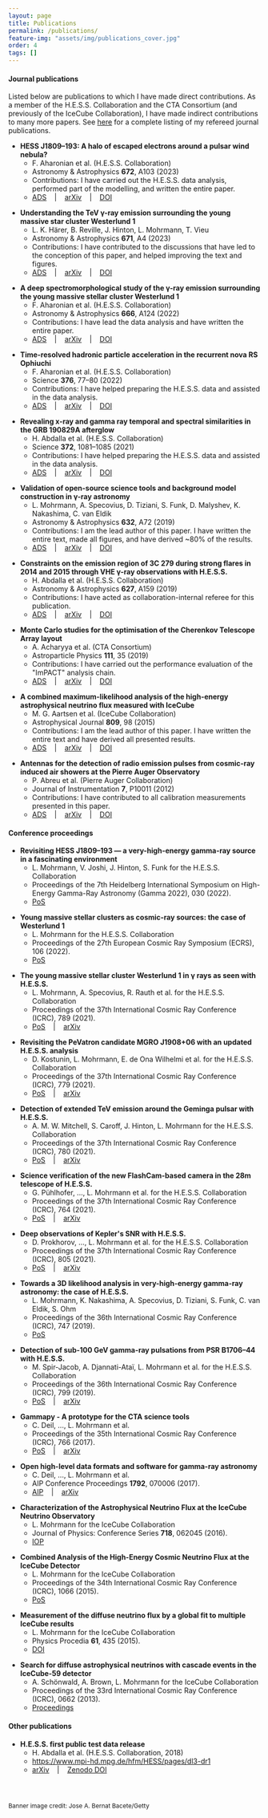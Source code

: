 ```yaml
---
layout: page
title: Publications
permalink: /publications/
feature-img: "assets/img/publications_cover.jpg"
order: 4
tags: []
---
```


#### Journal publications

Listed below are publications to which I have made direct contributions.
As a member of the H.E.S.S. Collaboration and the CTA Consortium (and previously of the IceCube Collaboration), I have made indirect contributions to many more papers.
See <a href="https://ui.adsabs.harvard.edu/public-libraries/O0Q1jhImQ1Cw1C6cJB1JVg" target="_blank">here</a> for a complete listing of my refereed journal publications.

* __HESS J1809–193: A halo of escaped electrons around a pulsar wind nebula?__
  * F. Aharonian et al. (H.E.S.S. Collaboration)
  * Astronomy & Astrophysics __672__, A103 (2023)
  * Contributions: I have carried out the H.E.S.S. data analysis, performed part of the modelling, and written the entire paper.
  * <a href="https://ui.adsabs.harvard.edu/abs/2023A%26A...672A.103H/abstract" target="_blank">ADS</a>  &nbsp;&nbsp; \| &nbsp;&nbsp; <a href="https://arxiv.org/abs/2302.13663" target="_blank">arXiv</a> &nbsp;&nbsp; \| &nbsp;&nbsp; <a href="https://doi.org/10.1051/0004-6361/202245459" target="_blank">DOI</a>
<p></p>

* __Understanding the TeV γ-ray emission surrounding the young massive star cluster Westerlund 1__
  * L. K. Härer, B. Reville, J. Hinton, L. Mohrmann, T. Vieu
  * Astronomy & Astrophysics __671__, A4 (2023)
  * Contributions: I have contributed to the discussions that have led to the conception of this paper, and helped improving the text and figures.
  * <a href="https://ui.adsabs.harvard.edu/abs/2023A%26A...671A...4H/abstract" target="_blank">ADS</a> &nbsp;&nbsp; \| &nbsp;&nbsp; <a href="https://arxiv.org/abs/2301.10496" target="_blank">arXiv</a> &nbsp;&nbsp; \| &nbsp;&nbsp; <a href="https://doi.org/10.1051/0004-6361/202245444" target="_blank">DOI</a>
<p></p>

* __A deep spectromorphological study of the γ-ray emission surrounding the young massive stellar cluster Westerlund 1__
  * F. Aharonian et al. (H.E.S.S. Collaboration)
  * Astronomy & Astrophysics __666__, A124 (2022)
  * Contributions: I have lead the data analysis and have written the entire paper.
  * <a href="https://ui.adsabs.harvard.edu/abs/2022A%26A...666A.124A/abstract" target="_blank">ADS</a> &nbsp;&nbsp; \| &nbsp;&nbsp; <a href="https://arxiv.org/abs/2207.10921" target="_blank">arXiv</a> &nbsp;&nbsp; \| &nbsp;&nbsp; <a href="https://doi.org/10.1051/0004-6361/202244323" target="_blank">DOI</a>
<p> </p>

* __Time-resolved hadronic particle acceleration in the recurrent nova RS Ophiuchi__
  * F. Aharonian et al. (H.E.S.S. Collaboration)
  * Science __376__, 77–80 (2022)
  * Contributions: I have helped preparing the H.E.S.S. data and assisted in the data analysis.
  * <a href="https://ui.adsabs.harvard.edu/abs/2022Sci...376...77A/abstract" target="_blank">ADS</a> &nbsp;&nbsp; \| &nbsp;&nbsp; <a href="https://arxiv.org/abs/2202.08201" target="_blank">arXiv</a> &nbsp;&nbsp; \| &nbsp;&nbsp; <a href="https://doi.org/10.1126/science.abn0567" target="_blank">DOI</a>
<p> </p>

* __Revealing x-ray and gamma ray temporal and spectral similarities in the GRB 190829A afterglow__
  * H. Abdalla et al. (H.E.S.S. Collaboration)
  * Science __372__, 1081–1085 (2021)
  * Contributions: I have helped preparing the H.E.S.S. data and assisted in the data analysis.
  * <a href="https://ui.adsabs.harvard.edu/abs/2021Sci...372.1081H/abstract" target="_blank">ADS</a> &nbsp;&nbsp; \| &nbsp;&nbsp; <a href="https://arxiv.org/abs/2106.02510" target="_blank">arXiv</a> &nbsp;&nbsp; \| &nbsp;&nbsp; <a href="https://doi.org/10.1126/science.abe8560" target="_blank">DOI</a>
<p> </p>

* __Validation of open-source science tools and background model construction in γ-ray astronomy__
  * L. Mohrmann, A. Specovius, D. Tiziani, S. Funk, D. Malyshev, K. Nakashima, C. van Eldik
  * Astronomy & Astrophysics __632__, A72 (2019)
  * Contributions: I am the lead author of this paper. I have written the entire text, made all figures, and have derived ~80% of the results.
  * <a href="https://ui.adsabs.harvard.edu/abs/2019A%26A...632A..72M/abstract" target="_blank">ADS</a> &nbsp;&nbsp; \| &nbsp;&nbsp; <a href="https://arxiv.org/abs/1910.08088" target="_blank">arXiv</a> &nbsp;&nbsp; \| &nbsp;&nbsp; <a href="https://doi.org/10.1051/0004-6361/201936452" target="_blank">DOI</a>
<p> </p>

* __Constraints on the emission region of 3C 279 during strong flares in 2014 and 2015 through VHE γ-ray observations with H.E.S.S.__
  * H. Abdalla et al. (H.E.S.S. Collaboration)
  * Astronomy & Astrophysics __627__, A159 (2019)
  * Contributions: I have acted as collaboration-internal referee for this publication.
  * <a href="https://ui.adsabs.harvard.edu/abs/2019A%26A...627A.159H/abstract" target="_blank">ADS</a> &nbsp;&nbsp; \| &nbsp;&nbsp; <a href="https://arxiv.org/abs/1906.04996" target="_blank">arXiv</a> &nbsp;&nbsp; \| &nbsp;&nbsp; <a href="https://doi.org/10.1051/0004-6361/201935704" target="_blank">DOI</a>
<p> </p>

* __Monte Carlo studies for the optimisation of the Cherenkov Telescope Array layout__
  * A. Acharyya et al. (CTA Consortium)
  * Astroparticle Physics __111__, 35 (2019)
  * Contributions: I have carried out the performance evaluation of the "ImPACT" analysis chain.
  * <a href="https://ui.adsabs.harvard.edu/abs/2019APh...111...35A/abstract" target="_blank">ADS</a> &nbsp;&nbsp; \| &nbsp;&nbsp; <a href="https://arxiv.org/abs/1904.01426" target="_blank">arXiv</a> &nbsp;&nbsp; \| &nbsp;&nbsp; <a href="https://doi.org/10.1016/j.astropartphys.2019.04.001" target="_blank">DOI</a>
<p> </p>

* __A combined maximum-likelihood analysis of the high-energy astrophysical neutrino flux measured with IceCube__
  * M. G. Aartsen et al. (IceCube Collaboration)
  * Astrophysical Journal __809__, 98 (2015)
  * Contributions: I am the lead author of this paper. I have written the entire text and have derived all presented results.
  * <a href="https://ui.adsabs.harvard.edu/abs/2015ApJ...809...98A/abstract" target="_blank">ADS</a> &nbsp;&nbsp; \| &nbsp;&nbsp; <a href="https://arxiv.org/abs/1507.03991" target="_blank">arXiv</a> &nbsp;&nbsp; \| &nbsp;&nbsp; <a href="https://doi.org/10.1088/0004-637X/809/1/98" target="_blank">DOI</a>
<p> </p>

* __Antennas for the detection of radio emission pulses from cosmic-ray induced air showers at the Pierre Auger Observatory__
  * P. Abreu et al. (Pierre Auger Collaboration)
  * Journal of Instrumentation __7__, P10011 (2012)
  * Contributions: I have contributed to all calibration measurements presented in this paper.
  * <a href="https://ui.adsabs.harvard.edu/abs/2012JInst...7P0011A/abstract" target="_blank">ADS</a> &nbsp;&nbsp; \| &nbsp;&nbsp; <a href="https://arxiv.org/abs/1209.3840" target="_blank">arXiv</a> &nbsp;&nbsp; \| &nbsp;&nbsp; <a href="https://doi.org/10.1088/1748-0221/7/10/P10011" target="_blank">DOI</a>
<p> </p>


#### Conference proceedings

* __Revisiting HESS J1809–193 — a very-high-energy gamma-ray source in a fascinating environment__
  * L. Mohrmann, V. Joshi, J. Hinton, S. Funk for the H.E.S.S. Collaboration
  * Proceedings of the 7th Heidelberg International Symposium on High-Energy Gamma-Ray Astronomy (Gamma 2022), 030 (2022).
  * <a href="https://pos.sissa.it/417/030" target="_blank">PoS</a>
<p></p>

* __Young massive stellar clusters as cosmic-ray sources: the case of Westerlund 1__
  * L. Mohrmann for the H.E.S.S. Collaboration
  * Proceedings of the 27th European Cosmic Ray Symposium (ECRS), 106 (2022).
  * <a href="https://pos.sissa.it/423/106" target="_blank">PoS</a>
<p></p>

* __The young massive stellar cluster Westerlund 1 in γ rays as seen with H.E.S.S.__
  * L. Mohrmann, A. Specovius, R. Rauth et al. for the H.E.S.S. Collaboration
  * Proceedings of the 37th International Cosmic Ray Conference (ICRC), 789 (2021).
  * <a href="https://pos.sissa.it/395/789" target="_blank">PoS</a> &nbsp;&nbsp; \| &nbsp;&nbsp; <a href="https://arxiv.org/abs/2108.03003" target="_blank">arXiv</a>
<p> </p>

* __Revisiting the PeVatron candidate MGRO J1908+06 with an updated H.E.S.S. analysis__
  * D. Kostunin, L. Mohrmann, E. de Ona Wilhelmi et al. for the H.E.S.S. Collaboration
  * Proceedings of the 37th International Cosmic Ray Conference (ICRC), 779 (2021).
  * <a href="https://pos.sissa.it/395/779" target="_blank">PoS</a> &nbsp;&nbsp; \| &nbsp;&nbsp; <a href="https://arxiv.org/abs/2108.03401" target="_blank">arXiv</a>
<p> </p>

* __Detection of extended TeV emission around the Geminga pulsar with H.E.S.S.__
  * A. M. W. Mitchell, S. Caroff, J. Hinton, L. Mohrmann for the H.E.S.S. Collaboration
  * Proceedings of the 37th International Cosmic Ray Conference (ICRC), 780 (2021).
  * <a href="https://pos.sissa.it/395/780" target="_blank">PoS</a> &nbsp;&nbsp; \| &nbsp;&nbsp; <a href="https://arxiv.org/abs/2108.02556" target="_blank">arXiv</a>
<p> </p>

* __Science verification of the new FlashCam-based camera in the 28m telescope of H.E.S.S.__
  * G. Pühlhofer, ..., L. Mohrmann et al. for the H.E.S.S. Collaboration
  * Proceedings of the 37th International Cosmic Ray Conference (ICRC), 764 (2021).
  * <a href="https://pos.sissa.it/395/764" target="_blank">PoS</a> &nbsp;&nbsp; \| &nbsp;&nbsp; <a href="https://arxiv.org/abs/2108.02596" target="_blank">arXiv</a>
<p> </p>

* __Deep observations of Kepler's SNR with H.E.S.S.__
  * D. Prokhorov, ..., L. Mohrmann et al. for the H.E.S.S. Collaboration
  * Proceedings of the 37th International Cosmic Ray Conference (ICRC), 805 (2021).
  * <a href="https://pos.sissa.it/395/805" target="_blank">PoS</a> &nbsp;&nbsp; \| &nbsp;&nbsp; <a href="https://arxiv.org/abs/2107.11582" target="_blank">arXiv</a>
<p> </p>

* __Towards a 3D likelihood analysis in very-high-energy gamma-ray astronomy: the case of H.E.S.S.__
  * L. Mohrmann, K. Nakashima, A. Specovius, D. Tiziani, S. Funk, C. van Eldik, S. Ohm
  * Proceedings of the 36th International Cosmic Ray Conference (ICRC), 747 (2019).
  * <a href="https://pos.sissa.it/358/747" target="_blank">PoS</a>
<p> </p>

* __Detection of sub-100 GeV gamma-ray pulsations from PSR B1706–44 with H.E.S.S.__
  * M. Spir-Jacob, A. Djannati-Ataï, L. Mohrmann et al. for the H.E.S.S. Collaboration
  * Proceedings of the 36th International Cosmic Ray Conference (ICRC), 799 (2019).
  * <a href="https://pos.sissa.it/358/799" target="_blank">PoS</a> &nbsp;&nbsp; \| &nbsp;&nbsp; <a href="https://arxiv.org/abs/1908.06464" target="_blank">arXiv</a>
<p> </p>

* __Gammapy - A prototype for the CTA science tools__
  * C. Deil, ..., L. Mohrmann et al.
  * Proceedings of the 35th International Cosmic Ray Conference (ICRC), 766 (2017).
  * <a href="https://pos.sissa.it/301/766" target="_blank">PoS</a> &nbsp;&nbsp; \| &nbsp;&nbsp; <a href="https://arxiv.org/abs/1709.01751" target="_blank">arXiv</a>
<p> </p>

* __Open high-level data formats and software for gamma-ray astronomy__
  * C. Deil, ..., L. Mohrmann et al.
  * AIP Conference Proceedings __1792__, 070006 (2017).
  * <a href="https://aip.scitation.org/doi/abs/10.1063/1.4969003" target="_blank">AIP</a> &nbsp;&nbsp; \| &nbsp;&nbsp; <a href="https://arxiv.org/abs/1610.01884" target="_blank">arXiv</a>
<p> </p>

* __Characterization of the Astrophysical Neutrino Flux at the IceCube Neutrino Observatory__
  * L. Mohrmann for the IceCube Collaboration
  * Journal of Physics: Conference Series __718__, 062045 (2016).
  * <a href="https://iopscience.iop.org/article/10.1088/1742-6596/718/6/062045" target="_blank">IOP</a>
<p> </p>

* __Combined Analysis of the High-Energy Cosmic Neutrino Flux at the IceCube Detector__
  * L. Mohrmann for the IceCube Collaboration
  * Proceedings of the 34th International Cosmic Ray Conference (ICRC), 1066 (2015).
  * <a href="https://pos.sissa.it/236/1066" target="_blank">PoS</a>
<p> </p>

* __Measurement of the diffuse neutrino flux by a global fit to multiple IceCube results__
  * L. Mohrmann for the IceCube Collaboration
  * Physics Procedia __61__, 435 (2015).
  * <a href="https://doi.org/10.1016/j.phpro.2014.12.100" target="_blank">DOI</a>
<p> </p>

* __Search for diffuse astrophysical neutrinos with cascade events in the IceCube-59 detector__
  * A. Schönwald, A. Brown, L. Mohrmann for the IceCube Collaboration
  * Proceedings of the 33rd International Cosmic Ray Conference (ICRC), 0662 (2013).
  * <a href="https://www.cbpf.br/~icrc2013/papers/icrc2013-0662.pdf" target="_blank">Proceedings</a>


#### Other publications

* __H.E.S.S. first public test data release__
  * H. Abdalla et al. (H.E.S.S. Collaboration, 2018)
  * <a href="https://www.mpi-hd.mpg.de/hfm/HESS/pages/dl3-dr1" target="_blank">https://www.mpi-hd.mpg.de/hfm/HESS/pages/dl3-dr1</a>
  * <a href="https://arxiv.org/abs/1810.04516" target="_blank">arXiv</a> &nbsp;&nbsp; \| &nbsp;&nbsp; <a href="https://doi.org/10.5281/zenodo.1421099" target="_blank">Zenodo DOI</a>
<p> </p>

<p style="font-size:9pt;margin-top:1.5cm;">Banner image credit: Jose A. Bernat Bacete/Getty</p>
